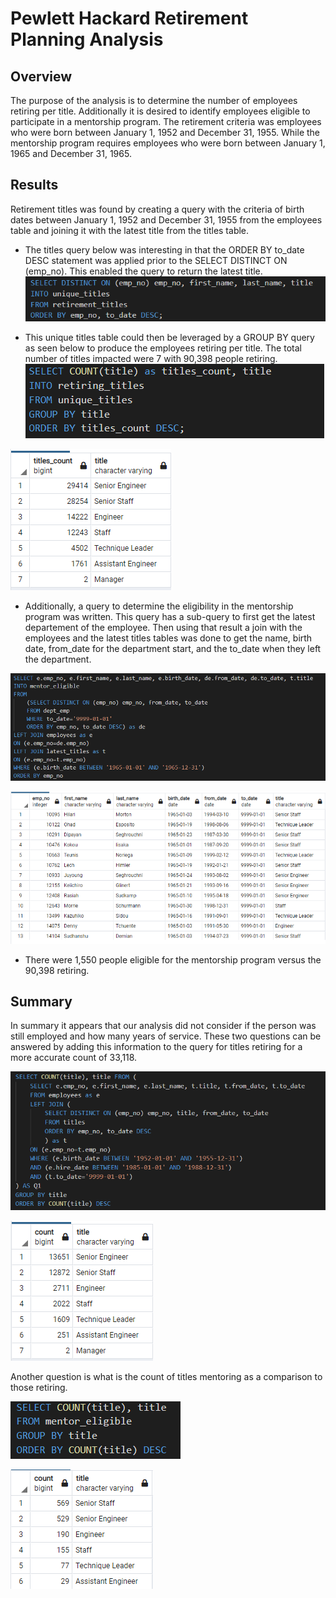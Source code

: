 # Pewlett Hackard Retirement Planning Analysis

## Overview
The purpose of the analysis is to determine the number of employees retiring per title.  Additionally it is desired to identify employees eligible to participate in a mentorship program. The retirement criteria was employees who were born between January 1, 1952 and December 31, 1955.  While the mentorship program requires employees who were born between January 1, 1965 and December 31, 1965.

## Results
Retirement titles was found by creating a query with the criteria of birth dates between January 1, 1952 and December 31, 1955 from the employees table and joining it with the latest title from the titles table.

* The titles query below was interesting in that the ORDER BY to_date DESC statement was applied prior to the SELECT DISTINCT ON (emp_no).  This enabled the query to return the latest title.
![alt text](https://github.com/jj2773/PEWLETT-HACKARD-ANALYSIS/blob/main/UNIQUE_TITLES_QUERY.PNG)

* This unique titles table could then be leveraged by a GROUP BY query as seen below to produce the employees retiring per title.  The total number of titles impacted were 7 with 90,398 people retiring.
![alt text](https://github.com/jj2773/PEWLETT-HACKARD-ANALYSIS/blob/main/RETIRING_TITLES_QUERY.PNG)

![alt text](https://github.com/jj2773/PEWLETT-HACKARD-ANALYSIS/blob/main/RETIRING_TITLES.PNG)

* Additionally, a query to determine the eligibility in the mentorship program was written.  This query has a sub-query to first get the latest departement of the employee.  Then using that result a join with the employees and the latest titles tables was done to get the name, birth date, from_date for the department start, and the to_date when they left the department.

![alt text](https://github.com/jj2773/PEWLETT-HACKARD-ANALYSIS/blob/main/MENTORSHIP_QUERY.PNG)

![alt text](https://github.com/jj2773/PEWLETT-HACKARD-ANALYSIS/blob/main/MENTORSHIP_TABLE.PNG)

* There were 1,550 people eligible for the mentorship program versus the 90,398 retiring.

## Summary
In summary it appears that our analysis did not consider if the person was still employed and how many years of service.  These two questions can be answered by adding this information to the query for titles retiring for a more accurate count of 33,118. 

![alt text](https://github.com/jj2773/PEWLETT-HACKARD-ANALYSIS/blob/main/RETIRING_TITLES_QUERY-2.PNG)

![alt text](https://github.com/jj2773/PEWLETT-HACKARD-ANALYSIS/blob/main/RETIRING_TITLES-2.PNG)

Another question is what is the count of titles mentoring as a comparison to those retiring.

![alt text](https://github.com/jj2773/PEWLETT-HACKARD-ANALYSIS/blob/main/MENTORSHIP_TITLES_QUERY.PNG)

![alt text](https://github.com/jj2773/PEWLETT-HACKARD-ANALYSIS/blob/main/MENTORSHIP_TITLES.PNG)

